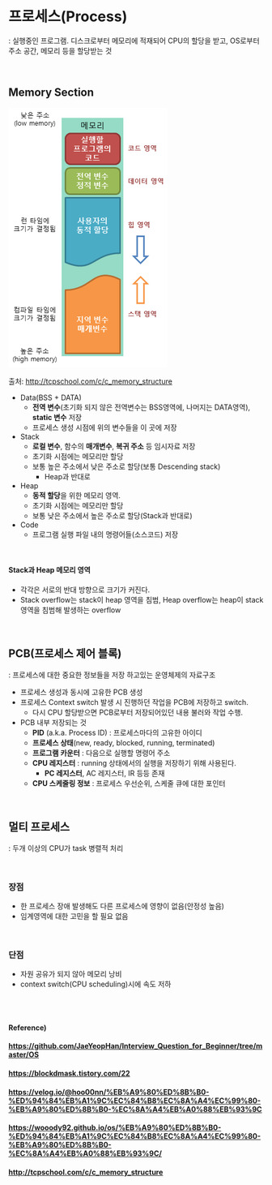 # 프로세스(Process)

: 실행중인 프로그램. 디스크로부터 메모리에 적재되어 CPU의 할당을 받고, OS로부터 주소 공간, 메모리 등을 할당받는 것

<br>

## Memory Section

![메모리 구조](./images/Memory.png)  

출처: http://tcpschool.com/c/c_memory_structure

* Data(BSS + DATA)
  * **전역 변수**(초기화 되지 않은 전역변수는 BSS영역에, 나머지는 DATA영역), **static 변수** 저장
  * 프로세스 생성 시점에 위의 변수들을 이 곳에 저장
* Stack
  * **로컬 변수**, 함수의 **매개변수**, **복귀 주소** 등 임시자료 저장
  * 초기화 시점에는 메모리만 할당
  * 보통 높은 주소에서 낮은 주소로 할당(보통 Descending stack)
    * Heap과 반대로
* Heap
  * **동적 할당**을 위한 메모리 영역.
  * 초기화 시점에는 메모리만 할당
  * 보통 낮은 주소에서 높은 주소로 할당(Stack과 반대로)
* Code
  * 프로그램 실행 파일 내의 명령어들(소스코드) 저장

<br>

#### Stack과 Heap 메모리 영역

* 각각은 서로의 반대 방향으로 크기가 커진다.
* Stack overflow는 stack이 heap 영역을 침범, Heap overflow는 heap이 stack 영역을 침범해 발생하는 overflow

<br>

## PCB(프로세스 제어 블록)

: 프로세스에 대한 중요한 정보들을 저장 하고있는 운영체제의 자료구조

* 프로세스 생성과 동시에 고유한 PCB 생성
* 프로세스 Context switch 발생 시 진행하던 작업을 PCB에 저장하고 switch.
  * 다시 CPU 할당받으면 PCB로부터 저장되어있던 내용 불러와 작업 수행. 
* PCB 내부 저장되는 것
  * **PID** (a.k.a. Process ID) : 프로세스마다의 고유한 아이디
  * **프로세스 상태**(new, ready, blocked, running, terminated)
  * **프로그램 카운터** : 다음으로 실행할 명령어 주소
  * **CPU 레지스터** : running 상태에서의 실행을 저장하기 위해 사용된다.
    * **PC 레지스터**, AC 레지스터, IR 등등 존재
  * **CPU 스케줄링 정보** : 프로세스 우선순위, 스케줄 큐에 대한 포인터

<br>

## 멀티 프로세스

: 두개 이상의 CPU가 task 병렬적 처리

<br>

### 장점

* 한 프로세스 장애 발생해도 다른 프로세스에 영향이 없음(안정성 높음)
* 임계영역에 대한 고민을 할 필요 없음

<br>

### 단점

* 자원 공유가 되지 않아 메모리 낭비
* context switch(CPU scheduling)시에 속도 저하

<br><br>

#### Reference)

#### https://github.com/JaeYeopHan/Interview_Question_for_Beginner/tree/master/OS

#### https://blockdmask.tistory.com/22

#### https://velog.io/@hoo00nn/%EB%A9%80%ED%8B%B0-%ED%94%84%EB%A1%9C%EC%84%B8%EC%8A%A4%EC%99%80-%EB%A9%80%ED%8B%B0-%EC%8A%A4%EB%A0%88%EB%93%9C

#### https://wooody92.github.io/os/%EB%A9%80%ED%8B%B0-%ED%94%84%EB%A1%9C%EC%84%B8%EC%8A%A4%EC%99%80-%EB%A9%80%ED%8B%B0-%EC%8A%A4%EB%A0%88%EB%93%9C/

#### http://tcpschool.com/c/c_memory_structure